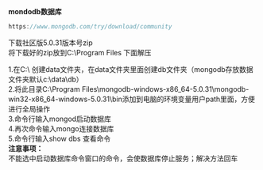 **mondodb数据库**  
```javascript
https://www.mongodb.com/try/download/community
``` 
下载社区版5.0.31版本号zip  
将下载好的zip放到C:\Program Files 下面解压  
  
1.在C:\   创建data文件夹，在data文件夹里面创建db文件夹（mongodb存放数据文件夹默认c:\data\db）  
2.将此目录C:\Program Files\mongodb-windows-x86_64-5.0.31\mongodb-win32-x86_64-windows-5.0.31\bin添加到电脑的环境变量用户path里面，方便进行全局操作  
3.命令行输入mongod启动数据库  
4.再次命令输入mongo连接数据库  
5.命令行输入show dbs 查看命令  
**注意事项：**  
不能选中启动数据库命令窗口的命令，会使数据库停止服务；解决方法回车
